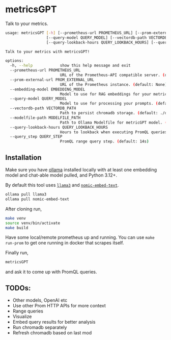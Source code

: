 # metricsGPT

Talk to your metrics.

```bash
usage: metricsGPT [-h] [--prometheus-url PROMETHEUS_URL] [--prom-external-url PROM_EXTERNAL_URL] [--embedding-model EMBEDDING_MODEL]
                  [--query-model QUERY_MODEL] [--vectordb-path VECTORDB_PATH] [--modelfile-path MODELFILE_PATH]
                  [--query-lookback-hours QUERY_LOOKBACK_HOURS] [--query_step QUERY_STEP]

Talk to your metrics with metricsGPT!

options:
  -h, --help            show this help message and exit
  --prometheus-url PROMETHEUS_URL
                        URL of the Prometheus-API compatible server. (default: http://localhost:9090)
  --prom-external-url PROM_EXTERNAL_URL
                        URL of the Prometheus instance. (default: None)
  --embedding-model EMBEDDING_MODEL
                        Model to use for RAG embeddings for your metrics. (default: nomic-embed-text)
  --query-model QUERY_MODEL
                        Model to use for processing your prompts. (default: metricsGPT)
  --vectordb-path VECTORDB_PATH
                        Path to persist chromadb storage. (default: ./data)
  --modelfile-path MODELFILE_PATH
                        Path to Ollama Modelfile for metricGPT model. (default: ./Modelfile)
  --query-lookback-hours QUERY_LOOKBACK_HOURS
                        Hours to lookback when executing PromQL queries. (default: 1)
  --query_step QUERY_STEP
                        PromQL range query step. (default: 14s)
```


## Installation

Make sure you have [ollama](https://ollama.com/) installed locally with at least one embedding model and chat-able model pulled, and Python 3.12+.

By default this tool uses [`llama3`](https://ollama.com/library/llama3) and [`nomic-embed-text`](https://ollama.com/library/nomic-embed-text).

```bash
ollama pull llama3
ollama pull nomic-embed-text
```

After cloning run,
```bash
make venv
source venv/bin/activate
make build
```

Have some local/remote prometheus up and running. You can use `make run-prom` to get one running in docker that scrapes itself.

Finally run,
```bash
metricsGPT
```
and ask it to come up with PromQL queries.

## TODOs:
- Other models, OpenAI etc
- Use other Prom HTTP APIs for more context
- Range queries
- Visualize
- Embed query results for better analysis
- Run chromadb separately
- Refresh chromadb based on last mod
